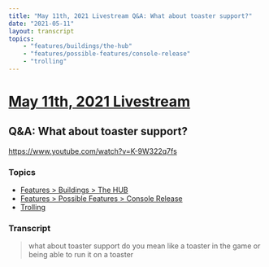 ```yaml
---
title: "May 11th, 2021 Livestream Q&A: What about toaster support?"
date: "2021-05-11"
layout: transcript
topics:
    - "features/buildings/the-hub"
    - "features/possible-features/console-release"
    - "trolling"
---
```

# [May 11th, 2021 Livestream](../2021-05-11.md)
## Q&A: What about toaster support?
https://www.youtube.com/watch?v=K-9W322q7fs

### Topics
* [Features > Buildings > The HUB](../topics/features/buildings/the-hub.md)
* [Features > Possible Features > Console Release](../topics/features/possible-features/console-release.md)
* [Trolling](../topics/trolling.md)

### Transcript

> what about toaster support do you mean like a toaster in the game or being able to run it on a toaster
